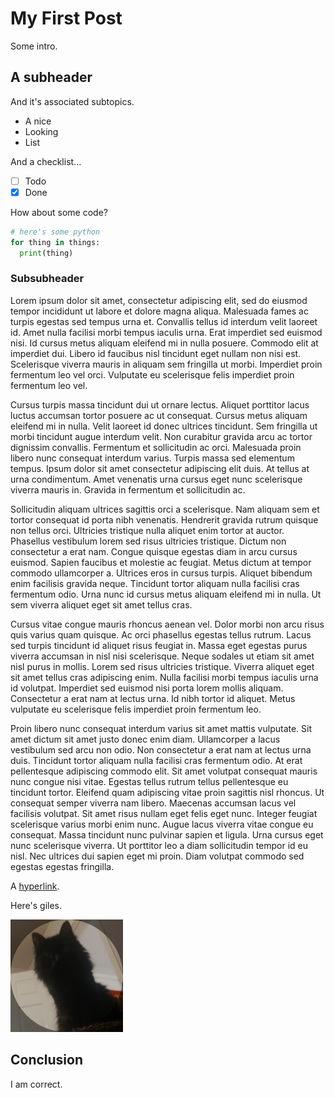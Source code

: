 # My First Post

Some intro.

## A subheader

And it's associated subtopics.

- A nice
- Looking
- List

And a checklist...

- [ ] Todo
- [x] Done

How about some code?

  ```python
  # here's some python
  for thing in things:
    print(thing)
  ```

### Subsubheader

Lorem ipsum dolor sit amet, consectetur adipiscing elit, sed do eiusmod tempor incididunt ut labore et dolore magna aliqua. Malesuada fames ac turpis egestas sed tempus urna et. Convallis tellus id interdum velit laoreet id. Amet nulla facilisi morbi tempus iaculis urna. Erat imperdiet sed euismod nisi. Id cursus metus aliquam eleifend mi in nulla posuere. Commodo elit at imperdiet dui. Libero id faucibus nisl tincidunt eget nullam non nisi est. Scelerisque viverra mauris in aliquam sem fringilla ut morbi. Imperdiet proin fermentum leo vel orci. Vulputate eu scelerisque felis imperdiet proin fermentum leo vel.

Cursus turpis massa tincidunt dui ut ornare lectus. Aliquet porttitor lacus luctus accumsan tortor posuere ac ut consequat. Cursus metus aliquam eleifend mi in nulla. Velit laoreet id donec ultrices tincidunt. Sem fringilla ut morbi tincidunt augue interdum velit. Non curabitur gravida arcu ac tortor dignissim convallis. Fermentum et sollicitudin ac orci. Malesuada proin libero nunc consequat interdum varius. Turpis massa sed elementum tempus. Ipsum dolor sit amet consectetur adipiscing elit duis. At tellus at urna condimentum. Amet venenatis urna cursus eget nunc scelerisque viverra mauris in. Gravida in fermentum et sollicitudin ac.

Sollicitudin aliquam ultrices sagittis orci a scelerisque. Nam aliquam sem et tortor consequat id porta nibh venenatis. Hendrerit gravida rutrum quisque non tellus orci. Ultricies tristique nulla aliquet enim tortor at auctor. Phasellus vestibulum lorem sed risus ultricies tristique. Dictum non consectetur a erat nam. Congue quisque egestas diam in arcu cursus euismod. Sapien faucibus et molestie ac feugiat. Metus dictum at tempor commodo ullamcorper a. Ultrices eros in cursus turpis. Aliquet bibendum enim facilisis gravida neque. Tincidunt tortor aliquam nulla facilisi cras fermentum odio. Urna nunc id cursus metus aliquam eleifend mi in nulla. Ut sem viverra aliquet eget sit amet tellus cras.

Cursus vitae congue mauris rhoncus aenean vel. Dolor morbi non arcu risus quis varius quam quisque. Ac orci phasellus egestas tellus rutrum. Lacus sed turpis tincidunt id aliquet risus feugiat in. Massa eget egestas purus viverra accumsan in nisl nisi scelerisque. Neque sodales ut etiam sit amet nisl purus in mollis. Lorem sed risus ultricies tristique. Viverra aliquet eget sit amet tellus cras adipiscing enim. Nulla facilisi morbi tempus iaculis urna id volutpat. Imperdiet sed euismod nisi porta lorem mollis aliquam. Consectetur a erat nam at lectus urna. Id nibh tortor id aliquet. Metus vulputate eu scelerisque felis imperdiet proin fermentum leo.

Proin libero nunc consequat interdum varius sit amet mattis vulputate. Sit amet dictum sit amet justo donec enim diam. Ullamcorper a lacus vestibulum sed arcu non odio. Non consectetur a erat nam at lectus urna duis. Tincidunt tortor aliquam nulla facilisi cras fermentum odio. At erat pellentesque adipiscing commodo elit. Sit amet volutpat consequat mauris nunc congue nisi vitae. Egestas tellus rutrum tellus pellentesque eu tincidunt tortor. Eleifend quam adipiscing vitae proin sagittis nisl rhoncus. Ut consequat semper viverra nam libero. Maecenas accumsan lacus vel facilisis volutpat. Sit amet risus nullam eget felis eget nunc. Integer feugiat scelerisque varius morbi enim nunc. Augue lacus viverra vitae congue eu consequat. Massa tincidunt nunc pulvinar sapien et ligula. Urna cursus eget nunc scelerisque viverra. Ut porttitor leo a diam sollicitudin tempor id eu nisl. Nec ultrices dui sapien eget mi proin. Diam volutpat commodo sed egestas egestas fringilla.

A [hyperlink](https://duckduckgo.com).

Here's giles.

![giles](https://raw.githubusercontent.com/rhroberts/blaug/main/assets/posts/photos/giles.png)

## Conclusion

I am correct.
